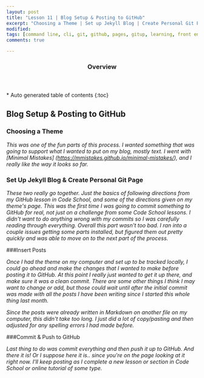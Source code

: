```yaml
---
layout: post
title: "Lesson 11 | Blog Setup & Posting to GitHub"
excerpt: "Choosing a Theme | Set up Jekyll Blog | Create Personal Git Page | Insert Posts | Commit & Push to GitHub"
modified: 
tags: [command line, cli, git, github, pages, gitup, learning, front end]
comments: true

---
```


<section id="table-of-contents" class="toc">
  <header>
    <h3>Overview</h3>
  </header>
<div id="drawer" markdown="1">
*  Auto generated table of contents
{:toc}
</div>
</section><!-- /#table-of-contents -->


## Blog Setup & Posting to GitHub


### Choosing a Theme

_This was one of the fun parts of this process. I wanted something that was going to support what I wanted to put on my blog, mostly text. I went with [Minimal Mistakes] (https://mmistakes.github.io/minimal-mistakes/), and I really like the way it looks so far._

### Set Up Jekyll Blog & Create Personal Git Page

_These two really go together. Just the basics of following directions from my GitHub lesson in Code School, and some of the directions given on my theme's page. This was the first time I was going to commit something to GitHub for real, not just on a challenge from some Code School lessons. I didn't want to do anything wrong with my commits so I was carefully reading through everything. Overall this part wasn't too bad. I ran into a couple issues getting some parts installed, but figured them out pretty quickly and was able to move on to the next part of the process._

###Insert Posts

_Once I had the theme on my computer and set up to be tracked locally, I could go ahead and make the changes that I wanted to make before posting it to GitHub. At this point I really just wanted to get it up there, and make sure it was a clean commit. There are some other things I think I may want to change or add, but those could wait until after the initial commit was made with all the posts I have been writing since I started this whole thing last month._

_Since the posts were already written in Markdown on another file on my computer, this didn't take too long. I just did a lot of copy/pasting and then adjusted for any spelling errors I had made before._

###Commit & Push to GitHub

_Last thing to do was commit everything and then push it up to GitHub. And there it is! Or I suppose here it is.. since you're on the page looking at it right now. I'll keep posting as I complete a new lesson or section in Code School or online tutorial of some type._ 